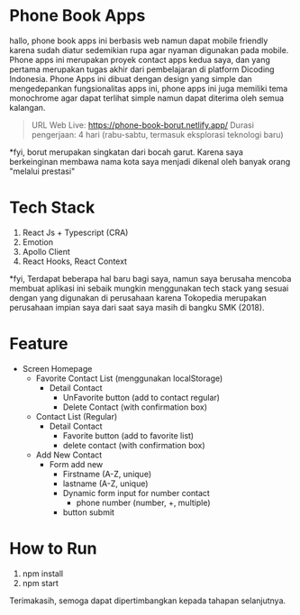 # Phone Book Apps
hallo, phone book apps ini berbasis web namun dapat mobile friendly karena sudah diatur sedemikian rupa agar nyaman digunakan pada mobile. Phone apps ini merupakan proyek contact apps kedua saya, dan yang pertama merupakan tugas akhir dari pembelajaran di platform Dicoding Indonesia. Phone Apps ini dibuat dengan design yang simple dan mengedepankan fungsionalitas apps ini, phone apps ini juga memiliki tema monochrome agar dapat terlihat simple namun dapat diterima oleh semua kalangan. 

> URL Web Live: https://phone-book-borut.netlify.app/ 
> Durasi pengerjaan: 4 hari (rabu-sabtu, termasuk eksplorasi teknologi baru)

*fyi, borut merupakan singkatan dari bocah garut. Karena saya berkeinginan membawa nama kota saya menjadi dikenal oleh banyak orang "melalui prestasi"

# Tech Stack
1. React Js + Typescript (CRA)
2. Emotion
3. Apollo Client
4. React Hooks, React Context

*fyi, Terdapat beberapa hal baru bagi saya, namun saya berusaha mencoba membuat aplikasi ini sebaik mungkin menggunakan tech stack yang sesuai dengan yang digunakan di perusahaan karena Tokopedia merupakan perusahaan impian saya dari saat saya masih di bangku SMK (2018). 

# Feature
- Screen Homepage
  - Favorite Contact List (menggunakan localStorage)
    - Detail Contact
       - UnFavorite button (add to contact regular) 
       - Delete Contact (with confirmation box)
  - Contact List (Regular)
    - Detail Contact
      - Favorite button (add to favorite list)
      - delete contact (with confirmation box)
  - Add New Contact
    - Form add new
      - Firstname (A-Z, unique)
      - lastname (A-Z, unique)
      - Dynamic form input for number contact
         - phone number (number, +, multiple)
      - button submit
# How to Run
1. npm install
2. npm start

Terimakasih, semoga dapat dipertimbangkan kepada tahapan selanjutnya.
